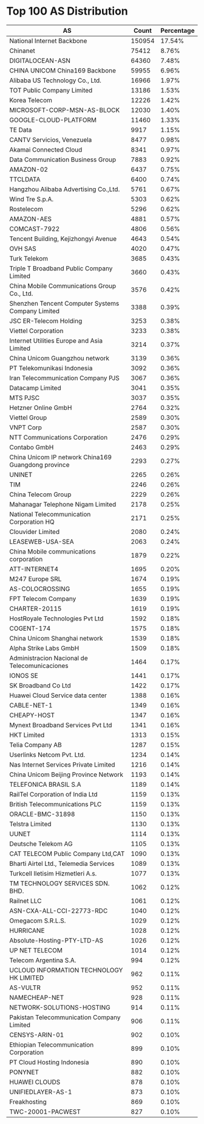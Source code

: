 # Top 100 AS Distribution
| AS | Count | Percentage |
|----|----|----|
| National Internet Backbone | 150954 | 17.54% |
| Chinanet | 75412 | 8.76% |
| DIGITALOCEAN-ASN | 64360 | 7.48% |
| CHINA UNICOM China169 Backbone | 59955 | 6.96% |
| Alibaba US Technology Co., Ltd. | 16966 | 1.97% |
| TOT Public Company Limited | 13186 | 1.53% |
| Korea Telecom | 12226 | 1.42% |
| MICROSOFT-CORP-MSN-AS-BLOCK | 12030 | 1.40% |
| GOOGLE-CLOUD-PLATFORM | 11460 | 1.33% |
| TE Data | 9917 | 1.15% |
| CANTV Servicios, Venezuela | 8477 | 0.98% |
| Akamai Connected Cloud | 8341 | 0.97% |
| Data Communication Business Group | 7883 | 0.92% |
| AMAZON-02 | 6437 | 0.75% |
| TTCLDATA | 6400 | 0.74% |
| Hangzhou Alibaba Advertising Co.,Ltd. | 5761 | 0.67% |
| Wind Tre S.p.A. | 5303 | 0.62% |
| Rostelecom | 5296 | 0.62% |
| AMAZON-AES | 4881 | 0.57% |
| COMCAST-7922 | 4806 | 0.56% |
| Tencent Building, Kejizhongyi Avenue | 4643 | 0.54% |
| OVH SAS | 4020 | 0.47% |
| Turk Telekom | 3685 | 0.43% |
| Triple T Broadband Public Company Limited | 3660 | 0.43% |
| China Mobile Communications Group Co., Ltd. | 3576 | 0.42% |
| Shenzhen Tencent Computer Systems Company Limited | 3388 | 0.39% |
| JSC ER-Telecom Holding | 3253 | 0.38% |
| Viettel Corporation | 3233 | 0.38% |
| Internet Utilities Europe and Asia Limited | 3214 | 0.37% |
| China Unicom Guangzhou network | 3139 | 0.36% |
| PT Telekomunikasi Indonesia | 3092 | 0.36% |
| Iran Telecommunication Company PJS | 3067 | 0.36% |
| Datacamp Limited | 3041 | 0.35% |
| MTS PJSC | 3037 | 0.35% |
| Hetzner Online GmbH | 2764 | 0.32% |
| Viettel Group | 2589 | 0.30% |
| VNPT Corp | 2587 | 0.30% |
| NTT Communications Corporation | 2476 | 0.29% |
| Contabo GmbH | 2463 | 0.29% |
| China Unicom IP network China169 Guangdong province | 2293 | 0.27% |
| UNINET | 2265 | 0.26% |
| TIM | 2246 | 0.26% |
| China Telecom Group | 2229 | 0.26% |
| Mahanagar Telephone Nigam Limited | 2178 | 0.25% |
| National Telecommunication Corporation HQ | 2171 | 0.25% |
| Clouvider Limited | 2080 | 0.24% |
| LEASEWEB-USA-SEA | 2063 | 0.24% |
| China Mobile communications corporation | 1879 | 0.22% |
| ATT-INTERNET4 | 1695 | 0.20% |
| M247 Europe SRL | 1674 | 0.19% |
| AS-COLOCROSSING | 1655 | 0.19% |
| FPT Telecom Company | 1639 | 0.19% |
| CHARTER-20115 | 1619 | 0.19% |
| HostRoyale Technologies Pvt Ltd | 1592 | 0.18% |
| COGENT-174 | 1575 | 0.18% |
| China Unicom Shanghai network | 1539 | 0.18% |
| Alpha Strike Labs GmbH | 1509 | 0.18% |
| Administracion Nacional de Telecomunicaciones | 1464 | 0.17% |
| IONOS SE | 1441 | 0.17% |
| SK Broadband Co Ltd | 1422 | 0.17% |
| Huawei Cloud Service data center | 1388 | 0.16% |
| CABLE-NET-1 | 1349 | 0.16% |
| CHEAPY-HOST | 1347 | 0.16% |
| Mynext Broadband Services Pvt Ltd | 1341 | 0.16% |
| HKT Limited | 1313 | 0.15% |
| Telia Company AB | 1287 | 0.15% |
| Userlinks Netcom Pvt. Ltd. | 1234 | 0.14% |
| Nas Internet Services Private Limited | 1216 | 0.14% |
| China Unicom Beijing Province Network | 1193 | 0.14% |
| TELEFONICA BRASIL S.A | 1189 | 0.14% |
| RailTel Corporation of India Ltd | 1159 | 0.13% |
| British Telecommunications PLC | 1159 | 0.13% |
| ORACLE-BMC-31898 | 1150 | 0.13% |
| Telstra Limited | 1130 | 0.13% |
| UUNET | 1114 | 0.13% |
| Deutsche Telekom AG | 1105 | 0.13% |
| CAT TELECOM Public Company Ltd,CAT | 1090 | 0.13% |
| Bharti Airtel Ltd., Telemedia Services | 1089 | 0.13% |
| Turkcell Iletisim Hizmetleri A.s. | 1077 | 0.13% |
| TM TECHNOLOGY SERVICES SDN. BHD. | 1062 | 0.12% |
| Railnet LLC | 1061 | 0.12% |
| ASN-CXA-ALL-CCI-22773-RDC | 1040 | 0.12% |
| Omegacom S.R.L.S. | 1029 | 0.12% |
| HURRICANE | 1028 | 0.12% |
| Absolute-Hosting-PTY-LTD-AS | 1026 | 0.12% |
| UP NET TELECOM | 1014 | 0.12% |
| Telecom Argentina S.A. | 994 | 0.12% |
| UCLOUD INFORMATION TECHNOLOGY HK LIMITED | 962 | 0.11% |
| AS-VULTR | 952 | 0.11% |
| NAMECHEAP-NET | 928 | 0.11% |
| NETWORK-SOLUTIONS-HOSTING | 914 | 0.11% |
| Pakistan Telecommunication Company Limited | 906 | 0.11% |
| CENSYS-ARIN-01 | 902 | 0.10% |
| Ethiopian Telecommunication Corporation | 899 | 0.10% |
| PT Cloud Hosting Indonesia | 890 | 0.10% |
| PONYNET | 882 | 0.10% |
| HUAWEI CLOUDS | 878 | 0.10% |
| UNIFIEDLAYER-AS-1 | 873 | 0.10% |
| Freakhosting | 869 | 0.10% |
| TWC-20001-PACWEST | 827 | 0.10% |

